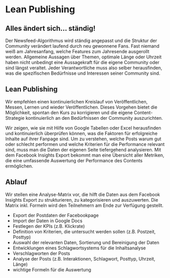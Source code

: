 # Lean Publishing


## Alles ändert sich… ständig!
Der Newsfeed-Algorithmus wird ständig angepasst und die Struktur der Community verändert laufend durch neu gewonnene Fans. Fast niemand weiß am Jahresanfang, welche Features zum Jahresende ausgerollt werden. Allgemeine Aussagen über Themen, optimale Länge oder Uhrzeit haben nicht unbedingt eine Aussagekraft für die eigene Community oder sind längst veraltet. Jeder Verantwortliche muss also selber herausfinden, was die spezifischen Bedürfnisse und Interessen seiner Community sind. 

## Lean Publishing
Wir empfehlen einen kontinuierlichen Kreislauf von Veröffentlichen, Messen, Lernen und wieder Veröffentlichen. Dieses Vorgehen bietet die Möglichkeit, spontan den Kurs zu korrigieren und die eigene Content-Strategie kontinuierlich an den Bedürfnissen der Community auszurichten.

Wir zeigen, wie sie mit Hilfe von Google Tabellen oder Excel herausfinden und kontinuierlich überprüfen können, was die Faktoren für erfolgreiche Inhalte auf ihrer Fanpage sind. Um zu verstehen, welche Posts warum gut oder schlecht performen und welche Kriterien für die Performance relevant sind, muss man die Daten der eigenen Seite tiefergehend analysieren. Mit dem Facebook Insights Export bekommt man eine Übersicht aller Metriken, die eine umfassende Auswertung der Performance des Contents ermöglichen.

## Ablauf
Wir stellen eine Analyse-Matrix vor, die hilft die Daten aus dem Facebook Insights Export zu strukturieren, zu kategorisieren und auszuwerten. Die Matrix inkl. Formeln wird den Teilnehmern am Ende zur Verfügung gestellt.

- Export der Postdaten der Facebookpage
- Import der Daten in Google Docs
- Festlegen der KPIs (z.B. Klickrate)
- Definition von Kriterien, die untersucht werden sollen (z.B. Postzeit, Posttyp)
- Auswahl der relevanten Daten, Sortierung und Bereinigung der Daten
- Entwicklungen eines Schlagwortsystems für die Inhaltsanalyse
- Verschlagworten der Posts
- Analyse der Posts (z.B. Interaktionen, Schlagwort, Posttyp, Uhrzeit, Länge)
- wichtige Formeln für die Auswertung
